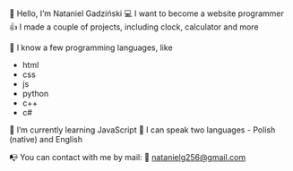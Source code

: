 🤗 Hello, I’m Nataniel Gadziński
💻 I want to become a website programmer
👍 I made a couple of projects, including clock, calculator and more

🤖 I know a few programming languages, like
 - html
 - css
 - js
 - python
 - c++
 - c#

💾 I’m currently learning JavaScript
💬 I can speak two languages - Polish (native) and English

📭 You can contact with me by mail:
📧 natanielg256@gmail.com
